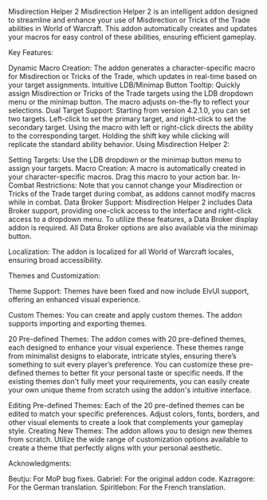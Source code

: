 Misdirection Helper 2
Misdirection Helper 2 is an intelligent addon designed to streamline and enhance your use of Misdirection or Tricks of the Trade abilities in World of Warcraft. This addon automatically creates and updates your macros for easy control of these abilities, ensuring efficient gameplay.

Key Features:

Dynamic Macro Creation: The addon generates a character-specific macro for Misdirection or Tricks of the Trade, which updates in real-time based on your target assignments.
Intuitive LDB/Minimap Button Tooltip: Quickly assign Misdirection or Tricks of the Trade targets using the LDB dropdown menu or the minimap button. The macro adjusts on-the-fly to reflect your selections.
Dual Target Support: Starting from version 4.2.1.0, you can set two targets. Left-click to set the primary target, and right-click to set the secondary target. Using the macro with left or right-click directs the ability to the corresponding target. Holding the shift key while clicking will replicate the standard ability behavior.
Using Misdirection Helper 2:

Setting Targets: Use the LDB dropdown or the minimap button menu to assign your targets.
Macro Creation: A macro is automatically created in your character-specific macros. Drag this macro to your action bar.
In-Combat Restrictions: Note that you cannot change your Misdirection or Tricks of the Trade target during combat, as addons cannot modify macros while in combat.
Data Broker Support:
Misdirection Helper 2 includes Data Broker support, providing one-click access to the interface and right-click access to a dropdown menu. To utilize these features, a Data Broker display addon is required. All Data Broker options are also available via the minimap button.

Localization:
The addon is localized for all World of Warcraft locales, ensuring broad accessibility.

Themes and Customization:

Theme Support: Themes have been fixed and now include ElvUI support, offering an enhanced visual experience.

Custom Themes: You can create and apply custom themes. The addon supports importing and exporting themes.

20 Pre-defined Themes: The addon comes with 20 pre-defined themes, each designed to enhance your visual experience. These themes range from minimalist designs to elaborate, intricate styles, ensuring there’s something to suit every player’s preference. You can customize these pre-defined themes to better fit your personal taste or specific needs. If the existing themes don't fully meet your requirements, you can easily create your own unique theme from scratch using the addon's intuitive interface.

Editing Pre-defined Themes: Each of the 20 pre-defined themes can be edited to match your specific preferences. Adjust colors, fonts, borders, and other visual elements to create a look that complements your gameplay style.
Creating New Themes: The addon allows you to design new themes from scratch. Utilize the wide range of customization options available to create a theme that perfectly aligns with your personal aesthetic.

Acknowledgments:

Beutju: For MoP bug fixes.
Gabriel: For the original addon code.
Kazragore: For the German translation.
Spiritlebon: For the French translation.
